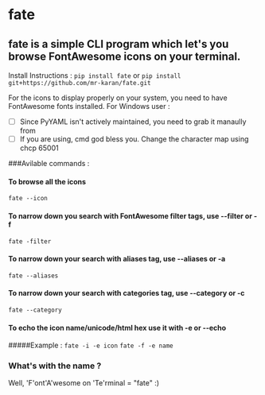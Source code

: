 # fate

## fate is a simple CLI program which let's you browse FontAwesome icons on your terminal. 

Install Instructions : 
`pip install fate`
or 
`pip install git+https://github.com/mr-karan/fate.git`

For the icons to display properly on your system, you need to have FontAwesome fonts installed.
For Windows user : 
 - [ ] Since PyYAML isn't actively maintained, you need to grab it manaully from
 - [ ] If you are using, cmd god bless you. Change the character map using chcp 65001

###Avilable commands : 
#### To browse all the icons 
`fate --icon `
#### To narrow down you search with FontAwesome filter tags, use --filter or -f
`fate -filter`
#### To narrow down your search with aliases tag, use --aliases or -a
`fate --aliases`
#### To narrow down your search with categories tag, use --category or -c
`fate --category`
#### To echo the icon name/unicode/html hex use it with -e or --echo
#####Example : 
`fate -i -e icon`
`fate -f -e name`

### What's with the name ? 

Well, 'F'ont'A'wesome on 'Te'rminal = "fate" :)

